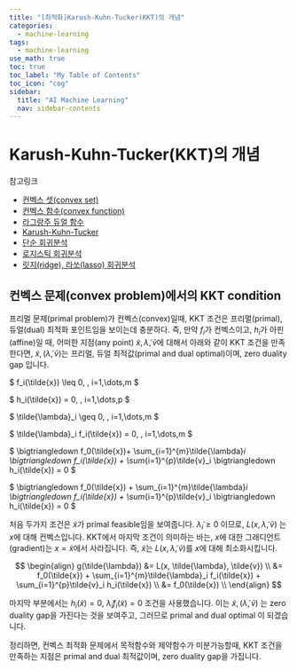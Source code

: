 ```yaml
---
title: "[최적화]Karush-Kuhn-Tucker(KKT)의 개념" 
categories:
  - machine-learning
tags:
  - machine-learning
use_math: true
toc: true
toc_label: "My Table of Contents"
toc_icon: "cog"
sidebar:
  title: "AI Machine Learning"
  nav: sidebar-contents
---
```


# Karush-Kuhn-Tucker(KKT)의 개념

참고링크

* [컨벡스 셋(convex set)](https://losskatsu.github.io/machine-learning/convex-set/)
* [컨벡스 함수(convex function)](https://losskatsu.github.io/machine-learning/convex-function/)
* [라그랑주 듀얼 함수](https://losskatsu.github.io/machine-learning/dual-function/)
* [Karush-Kuhn-Tucker](https://losskatsu.github.io/machine-learning/kkt/)
* [단순 회귀분석](https://losskatsu.github.io/statistics/simple-regression/)
* [로지스틱 회귀분석](https://losskatsu.github.io/statistics/logistic-regression/)
* [릿지(ridge), 라쏘(lasso) 회귀분석](https://losskatsu.github.io/machine-learning/l1l2/)

## 컨벡스 문제(convex problem)에서의 KKT condition

프리멀 문제(primal problem)가 컨벡스(convex)일때, 
KKT 조건은 프리멀(primal), 듀얼(dual) 최적화 포인트임을 보이는데 충분하다. 
즉, 만약 $f_i$가 컨벡스이고, $h_i$가 아핀(affine)일 때, 
어떠한 지점(any point) $\tilde{x}, \tilde{\lambda}, \tilde{v}$에 대해서 아래와 같이 KKT 조건을 만족한다면, 
$\tilde{x}, (\tilde{\lambda}, \tilde{v})$는 프리멀, 듀얼 최적값(primal and dual optimal)이며, zero duality gap 입니다.  

$ f_i(\tilde{x}) \leq 0, \, i=1,\dots,m $  

$ h_i(\tilde{x})    = 0, \, i=1,\dots,p $   

$ \tilde{\lambda}_i \geq 0, \, i=1,\dots,m $   

$ \tilde{\lambda}_i f_i(\tilde{x}) = 0, \, i=1,\dots,m $   

$ \bigtriangledown f_0(\tilde{x})$+$ \sum_{i=1}^{m}\tilde{\lambda}_i \bigtriangledown f_i(\tilde{x}) $+$ \sum_{i=1}^{p}\tilde{v}_i \bigtriangledown h_i(\tilde{x}) = 0 $   

$ \bigtriangledown f_0(\tilde{x}) + \sum_{i=1}^{m}\tilde{\lambda}_i \bigtriangledown f_i(\tilde{x}) + \sum_{i=1}^{p}\tilde{v}_i \bigtriangledown h_i(\tilde{x}) = 0 $   

처음 두가지 조건은 $\tilde{x}$가 primal feasible임을 보여줍니다. 
$\tilde{\lambda}_i \geq 0$ 이므로, $L(x, \tilde{\lambda}, \tilde{v})$ 는 $x$에 대해 컨벡스입니다. 
KKT에서 마지막 조건이 의미하는 바는, $x$에 대한 그래디언트(gradient)는 $x = \tilde{x}$에서 사라집니다. 
즉, $\tilde{x}$는 $L(x, \tilde{\lambda}, \tilde{v})$를 $x$에 대해 최소화시킵니다. 

$$
\begin{align}
g(\tilde{\lambda}) &= L(x, \tilde{\lambda}, \tilde{v}) \\
                   &= f_0(\tilde{x}) + \sum_{i=1}^{m}\tilde{\lambda}_i f_i(\tilde{x}) + \sum_{i=1}^{p}\tilde{v}_i h_i(\tilde{x}) \\
                   &= f_0(\tilde{x}) \\
\end{align}
$$  

마지막 부분에서는 $h_i(\tilde{x}) = 0$, $\tilde{\lambda}_i f_i(\tilde{x}) = 0$ 조건을 사용했습니다. 
이는 $\tilde{x}, (\tilde{\lambda}, \tilde{v})$ 는 zero duality gap을 가진다는 것을 보여주고, 
그러므로 primal and dual optimal 이 되겠습니다. 

정리하면, 컨벡스 최적화 문제에서 목적함수와 제약함수가 미분가능할때, 
KKT 조건을 만족하는 지점은 primal and dual 최적값이며, zero duality gap을 가집니다. 
